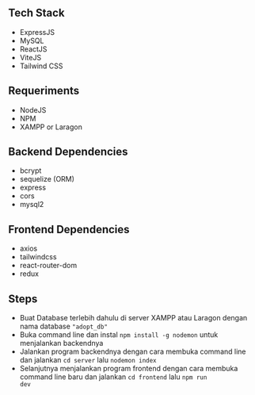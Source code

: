 ## Tech Stack
- ExpressJS
- MySQL
- ReactJS
- ViteJS
- Tailwind CSS

## Requeriments
- NodeJS
- NPM
- XAMPP or Laragon

## Backend Dependencies
- bcrypt
- sequelize (ORM)
- express
- cors
- mysql2

## Frontend Dependencies
- axios
- tailwindcss
- react-router-dom
- redux

## Steps
- Buat Database terlebih dahulu di server XAMPP atau Laragon dengan nama database <code>"adopt_db"</code>
- Buka command line dan instal <code>npm install -g nodemon</code> untuk menjalankan backendnya
- Jalankan program backendnya dengan cara membuka command line dan jalankan <code>cd server</code> lalu <code>nodemon index</code>
- Selanjutnya menjalankan program frontend dengan cara membuka command line baru dan jalankan <code>cd frontend</code> lalu <code>npm run dev</code> 
